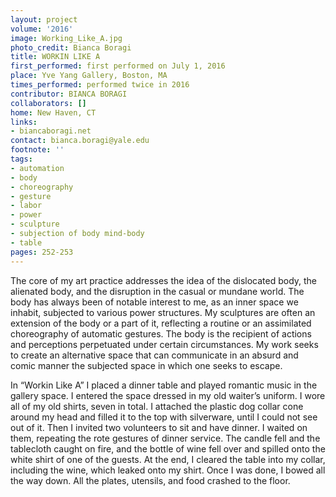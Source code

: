 ```yaml
---
layout: project
volume: '2016'
image: Working_Like_A.jpg
photo_credit: Bianca Boragi
title: WORKIN LIKE A
first_performed: first performed on July 1, 2016
place: Yve Yang Gallery, Boston, MA
times_performed: performed twice in 2016
contributor: BIANCA BORAGI
collaborators: []
home: New Haven, CT
links:
- biancaboragi.net
contact: bianca.boragi@yale.edu
footnote: ''
tags:
- automation
- body
- choreography
- gesture
- labor
- power
- sculpture
- subjection of body mind-body
- table
pages: 252-253
---
```


The core of my art practice addresses the idea of the dislocated body, the alienated body, and the disruption in the casual or mundane world. The body has always been of notable interest to me, as an inner space we inhabit, subjected to various power structures. My sculptures are often an extension of the body or a part of it, reflecting a routine or an assimilated choreography of automatic gestures. The body is the recipient of actions and perceptions perpetuated under certain circumstances. My work seeks to create an alternative space that can communicate in an absurd and comic manner the subjected space in which one seeks to escape.

In “Workin Like A” I placed a dinner table and played romantic music in the gallery space. I entered the space dressed in my old waiter’s uniform. I wore all of my old shirts, seven in total. I attached the plastic dog collar cone around my head and filled it to the top with silverware, until I could not see out of it. Then I invited two volunteers to sit and have dinner. I waited on them, repeating the rote gestures of dinner service. The candle fell and the tablecloth caught on fire, and the bottle of wine fell over and spilled onto the white shirt of one of the guests. At the end, I cleared the table into my collar, including the wine, which leaked onto my shirt. Once I was done, I bowed all the way down. All the plates, utensils, and food crashed to the floor.
